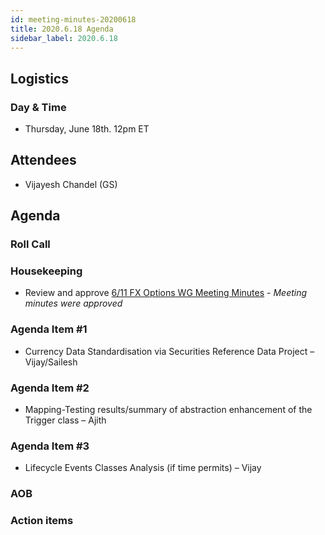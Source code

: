 ```yaml
---
id: meeting-minutes-20200618
title: 2020.6.18 Agenda
sidebar_label: 2020.6.18
---
```


## Logistics 
### Day & Time
* Thursday, June 18th. 12pm ET

## Attendees
* Vijayesh Chandel (GS)


## Agenda

### Roll Call

### Housekeeping
* Review and approve [6/11 FX Options WG Meeting Minutes](https://github.com/finos/alloy/blob/master/meeting-minutes/fx-options-wg/2020.6.11-fx-options-wg-meeting.md) - _Meeting minutes were approved_

### Agenda Item #1
* Currency Data Standardisation via Securities Reference Data Project – Vijay/Sailesh

### Agenda Item #2
* Mapping-Testing results/summary of abstraction enhancement of the Trigger class – Ajith

### Agenda Item #3
* Lifecycle Events Classes Analysis (if time permits) – Vijay

### AOB

### Action items



